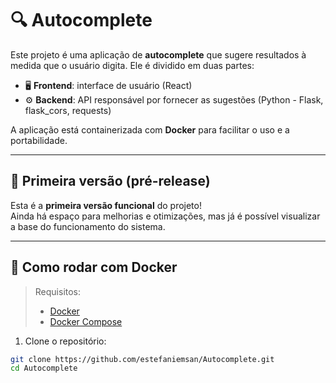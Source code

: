 # 🔍 Autocomplete

Este projeto é uma aplicação de **autocomplete** que sugere resultados à medida que o usuário digita. Ele é dividido em duas partes:

- 🖥️ **Frontend**: interface de usuário (React)
- ⚙️ **Backend**: API responsável por fornecer as sugestões (Python - Flask, flask_cors, requests)

A aplicação está containerizada com **Docker** para facilitar o uso e a portabilidade.

---

## 🚀 Primeira versão (pré-release)

Esta é a **primeira versão funcional** do projeto!  
Ainda há espaço para melhorias e otimizações, mas já é possível visualizar a base do funcionamento do sistema.

---

## 🐳 Como rodar com Docker

> Requisitos:
> - [Docker](https://docs.docker.com/get-docker/)
> - [Docker Compose](https://docs.docker.com/compose/install/)

1. Clone o repositório:

```bash
git clone https://github.com/estefaniemsan/Autocomplete.git
cd Autocomplete
